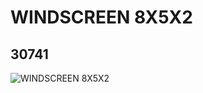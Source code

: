 # WINDSCREEN 8X5X2
## 30741
![WINDSCREEN 8X5X2](https://lc-www-live-s.legocdn.com/media/bricks/5/2/6177371.jpg)